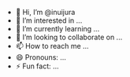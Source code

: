 - 👋 Hi, I’m @inuijura
- 👀 I’m interested in ...
- 🌱 I’m currently learning ...
- 💞️ I’m looking to collaborate on ...
- 📫 How to reach me ...
- 😄 Pronouns: ...
- ⚡ Fun fact: ...

<!---
inuijura/inuijura is a ✨ special ✨ repository because its `README.md` (this file) appears on your GitHub profile.
You can click the Preview link to take a look at your changes.
--->
